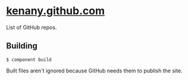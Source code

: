 # [kenany.github.com](http://kenany.github.com/)

List of GitHub repos.

## Building

``` shell
$ component build
```

Built files aren't ignored because GitHub needs them to publish the site.